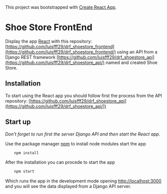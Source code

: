 This project was bootstrapped with [Create React App](https://github.com/facebook/create-react-app).

# Shoe Store FrontEnd

Display the app [React](https://reactjs.org/) with this repository: [https://github.com/luisfff29/drf_shoestore_frontend](https://github.com/luisfff29/drf_shoestore_frontend/) using an API from a Django REST framework [https://github.com/luisfff29/drf_shoestore_api](https://github.com/luisfff29/drf_shoestore_api/) named and created Shoe Store.

## Installation

To start using the React app you should follow first the process from the API repository: [https://github.com/luisfff29/drf_shoestore_api](https://github.com/luisfff29/drf_shoestore_api/])

## Start up

_Don't forget to run first the server Django API and then start the React app._

Use the package manager [npm](https://www.npmjs.com/) to install node modules
start the app

```bash
    npm install
```

After the installation you can procede to start the app

```bash
    npm start
```

Which runs the app in the development mode opening [http://localhost:3000](http://localhost:3000) and you will see the data displayed from a Django API server.
